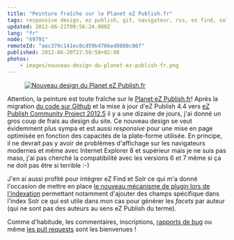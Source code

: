 ```yaml
---
title: "Peinture fraîche sur le Planet eZ Publish.fr"
tags: responsive design, ez publish, git, navigateur, rss, ez find, solr
updated: 2012-06-21T09:56:24.000Z
lang: "fr"
node: "69791"
remoteId: "aec379c141ec0cd59b4766ed9888c86f"
published: 2012-06-20T22:58:58+02:00
photos:
    - images/nouveau-design-du-planet-ez-publish-fr.png
---
```

<figure class="object-center"><a href="/images/nouveau-design-du-planet-ez-publish-fr.png"><img loading="lazy" src="/images/660x/nouveau-design-du-planet-ez-publish-fr.png" alt="Nouveau design du Planet eZ Publish.fr">
</a></figure>


Attention, la peinture est toute fraîche sur le [Planet eZ Publish.fr](http://www.planet-ezpublish.fr/)! Après la migration [du code sur Github](https://github.com/dpobel/planet-ezpublish.fr) et la mise à jour d'eZ Publish 4.4 vers [eZ Publish Community Project 2012.5](http://share.ez.no/downloads/downloads/ez-publish-community-project-2012.5) il y a une dizaine de jours, j'ai donné un gros coup de frais au design du site. Ce nouveau design se veut évidemment plus sympa et est aussi *responsive* pour une mise en page optimisée en fonction des capacités de la plate-forme utilisée. En principe, il ne devrait pas y avoir de problèmes d'affichage sur les navigateurs modernes et même avec Internet Explorer 8 et supérieur mais je ne suis pas maso, j'ai pas cherché la compatibilité avec les versions 6 et 7 même si ça ne doit pas être si terrible :-)


J'en ai aussi profité pour intégrer eZ Find et Solr ce qui m'a donné l'occasion de mettre en place [le nouveau mécanisme de plugin lors de l'indexation](http://doc.ez.no/Extensions/eZ-Publish-extensions/eZ-Find/eZ-Find-2.7/Customization/General-Index-Time-Plugin-Mechanism) permettant notamment d'ajouter des champs spécifique dans l'index Solr ce qui est utile dans mon cas pour générer les *facets* par auteur (qui ne sont pas des auteurs au sens eZ Publish du terme).


Comme d'habitude, les commentaires, inscriptions, [rapports de bug](https://github.com/dpobel/planet-ezpublish.fr/issues) ou même [les pull requests](https://github.com/dpobel/planet-ezpublish.fr/pulls) sont les bienvenues !

